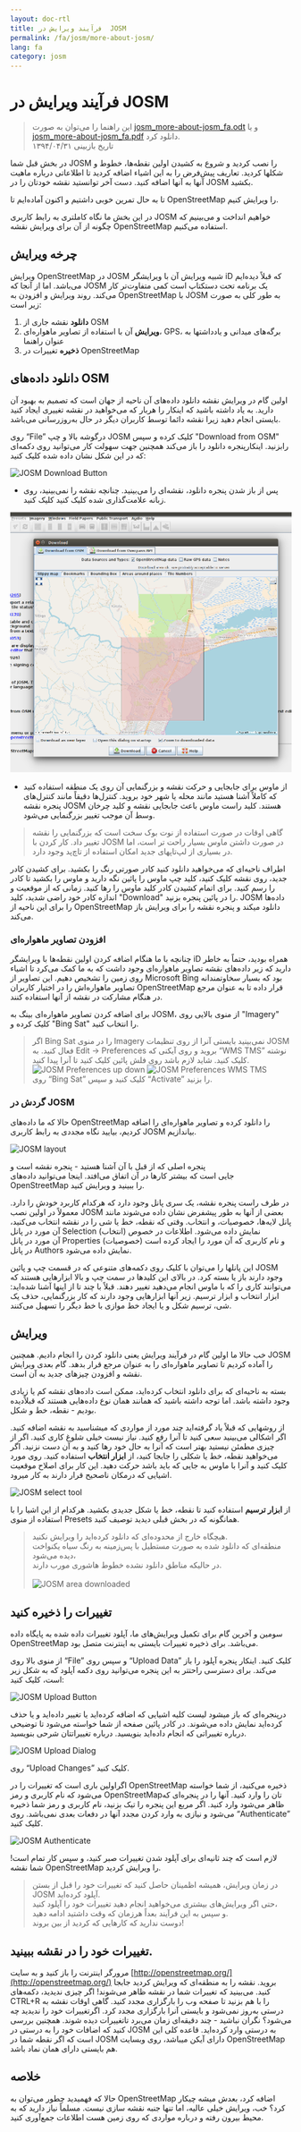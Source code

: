 ```yaml
---
layout: doc-rtl
title: فرآیند ویرایش در  JOSM
permalink: /fa/josm/more-about-josm/
lang: fa
category: josm
---
```


فرآیند ویرایش در JOSM
========================

> این راهنما را می‌توان به صورت [josm_more-about-josm_fa.odt](/files/josm_more-about-josm_fa.odt) و یا [josm_more-about-josm_fa.pdf](/files/josm_more-about-josm_fa.pdf) دانلود کرد.  
> تاریخ بازبینی ۱۳۹۴/۰۴/۳۱  

در بخش قبل شما 
JOSM را نصب کردید و شروع به کشیدن اولین نقطه‌ها، خطوط و شکلها کردید.
تعاریف پیش‌فرض را به این اشیاء اضافه کردید تا اطلاعاتی درباره ماهیت آنها به 
آنها اضافه کنید. دست آخر توانستید نقشه خودتان را در JOSM بکشید.

تا به حال تمرین خوبی داشتیم و اکنون آماده‌ایم تا OpenStreetMap را ویرایش کنیم.

در این بخش ما نگاه کاملتری به رابط کاربری JOSM خواهیم انداخت و می‌بینیم 
که چگونه از آن برای ویرایش نقشه OpenStreetMap استفاده می‌کنیم.

چرخه ویرایش
---------------------
ویرایش OpenStreetMap در JOSM شبیه ویرایش آن با ویرایشگر iD که 
قبلاً دیده‌ایم می‌باشد. اما از آنجا که JOSM یک برنامه تحت دستکتاپ است 
کمی متفاوت‌تر کار می‌کند. روند ویرایش و افزودن به OpenStreetMap با 
JOSM به طور کلی به صورت زیر است:

1. **دانلود** نقشه جاری از OSM
2. **ویرایش** آن با استفاده از تصاویر ماهواره‌ای، GPS، برگه‌های میدانی و یادداشتها به عنوان راهنما
3. **ذخیره** تغییرات در OpenStreetMap

دانلود داده‌های OSM
--------------------
اولین گام در ویرایش نقشه دانلود داده‌های آن ناحیه از جهان است که 
تصمیم به بهبود آن دارید. به یاد داشته باشید که اینکار را هربار که می‌خواهید 
در نقشه تغییری ایجاد کنید بایستی انجام دهید زیرا نقشه دائما توسط کاربران دیگر در حال به‌روزرسانی می‌باشد.

روی “File” درگوشه بالا و چپ JOSM کلیک کرده و سپس "Download from OSM" 
    رابزنید. اینکارپنجره دانلود را باز می‌کند همچنین جهت سهولت کار 
    می‌توانید روی دکمه‌ای که در این شکل نشان داده شده 
    کلیک کنید:

![JOSM Download Button][]

- پس از باز شدن پنجره دانلود، نقشه‌ای را می‌بینید. چنانچه نقشه را نمی‌بینید، روی زبانه علامت‌گذاری شده کلیک کنید
    کلیک کنید.

![JOSM Download Dialog][]

- از ماوس برای جابجایی و حرکت نقشه و بزرگنمایی آن روی یک منطقه استفاده کنید
    که کاملاً آشنا هستید مانند محله یا شهر خود بروید. 
    کنترل‌ها دقیقاً مانند کنترل‌های پنجره نقشه JOSM هستند. کلید راست ماوس 
    باعث جابجایی نقشه و کلید چرخان وسط آن موجب تغییر بزرگنمایی 
    می‌شود.

> گاهی اوقات در صورت استفاده از نوت بوک سخت است که
>بزرگنمایی را نقشه تغییر داد. کار کردن با JOSM در صورت داشتن ماوس بسیار راحت تر است،
>اما در بسیاری از لپ‌تاپهای جدید امکان استفاده از تاچ‌پد وجود دارد.

اطراف ناحیه‌ای که می‌خواهید دانلود کنید کادر صورتی رنگ را بکشید. برای کشیدن کادر جدید، روی نقشه 
    کلیک کنید، کلید چپ ماوس را پائین نگه دارید و ماوس را بکشید تا
    کادر را رسم کنید. برای اتمام کشیدن کادر کلید ماوس  را رها کنید.
زمانی که از موقعیت و اندازه کادر خود راضی شدید، کلید
    "Download" را در پائین پنجره بزنید. JOSM داده‌ها را 
    برای این ناحیه از OpenStreetMap دانلود میکند و پنجره نقشه را برای 
    ویرایش باز می‌کند.

### افزودن تصاویر ماهواره‌ای
چنانچه با ما هنگام اضافه کردن اولین نقطه‌ها با ویرایشگر iD همراه بودید، 
حتماً به خاطر دارید که زیر داده‌های نقشه تصاویر ماهواره‌ای وجود داشت که به ما کمک می‌کرد 
تا اشیاء روی زمین را تشخیص دهیم. این تصاویر از Microsoft Bing بود که 
بسیار سخاوتمندانه تصاویر ماهواره‌اش را در اختیار کاربران OpenStreetMap قرار داده تا به عنوان مرجع 
در هنگام مشارکت در نقشه از آنها استفاده کنند.

برای اضافه کردن تصاویر ماهواره‌ای بینگ به JOSM، از منوی بالایی روی "Imagery" 
    کلیک کرده و "Bing Sat" را انتخاب کنید.

> اگر Bing Sat را در منوی Imagery نمی‌بینید بایستی آنرا 
> از روی تنظیمات JOSM فعال کنید. به Edit -> Preferences بروید و روی آیکنی که
> “WMS TMS” نوشته کلیک کنید. شاید لازم باشد روی فلش پائین کلیک کنید تا آنرا پیدا کنید.
> <br>
>![JOSM Preferences up down][]
>![JOSM Preferences WMS TMS][]
> <br>
> روی “Bing Sat” کلیک کنید و سپس “Activate” را بزنید.


### گردش در JOSM
حالا که ما داده‌های OpenStreetMap را دانلود کرده و تصاویر ماهواره‌ای را اضافه کردیم،
بیایید نگاه مجددی به رابط کاربری JOSM بیاندازیم.

![JOSM layout][]

پنجره اصلی که از قبل با آن آشنا هستید - پنجره نقشه است و  
جایی است که بیشتر کارها در آن اتفاق می‌افتد. اینجا می‌توانید 
داده‌های OpenStreetMap را ببینید و ویرایش کنید.

در طرف راست پنجره نقشه، یک سری پانل وجود دارد که هرکدام 
کاربرد خودش را دارد. معمولاً در اولین نصب JOSM بعضی 
از آنها به طور پیشفرض نشان داده می‌شوند مانند پانل لایه‌ها، خصوصیات، 
و انتخاب. وقتی که نقطه، خط یا شی را در نقشه انتخاب می‌کنید، 
آن مورد در پانل Selection (انتخاب) نمایش داده می‌شود. اطلاعات در خصوص  
آن مورد در پانل Properties (خصوصیات) و نام کاربری که 
آن مورد را ایجاد کرده است در پانل Authors نمایش داده می‌شود.

این پانلها را می‌توان با کلیک روی دکمه‌های متنوعی که 
در قسمت چپ و پائین JOSM وجود دارند باز یا بسته کرد. در بالای این کلیدها در سمت چپ و بالا ابزارهایی هستند که می‌توانند 
کاری را که با ماوس انجام می‌دهید تغییر دهند. قبلاً با چند تا از اینها آشنا شده‌اید:
ابزار انتخاب و ابزار ترسیم. زیر آنها ابزارهایی وجود دارند که کار 
بزرگنمایی، حذف یک شی، ترسیم شکل و یا ایجاد خط موازی 
با خط دیگر را تسهیل می‌کنند.


ویرایش
----
خب حالا ما اولین گام در فرآیند ویرایش یعنی دانلود کردن را انجام دادیم. همچنین 
JOSM را آماده کردیم تا تصاویر ماهواره‌ای را به عنوان مرجع قرار بدهد. گام بعدی ویرایش 
نقشه و افزودن چیزهای جدید به آن است.

بسته به ناحیه‌ای که برای دانلود انتخاب کرده‌اید، ممکن است 
داده‌های نقشه کم یا زیادی وجود داشته باشد. اما توجه داشته باشید که همانند همان نوع 
داده‌هایی هستند که قبلاًدیده بودیم - نقطه، خط و شکل.

از روشهایی که قبلاً یاد گرفته‌اید چند مورد از 
	مواردی که میشناسید به نقشه اضافه کنید. اگر اشکالی می‌بینید سعی کنید تا آنرا رفع کنید.
نیاز نیست خیلی شلوغ  کاری کنید. اگر از چیزی مطمئن نیستید
	بهتر است که آنرا به حال خود رها کنید و به آن دست نزنید.
اگر می‌خواهید نقطه‌، خط یا شکلی را جابجا کنید،
    از **ابزار انتخاب**  استفاده کنید. روی مورد کلیک کنید و آنرا با ماوس 
    به جایی که باید باشد حرکت دهید. این کار برای اصلاح موقعیت اشیایی که 
    درمکان ناصحیح قرار دارند به کار میرود.

![JOSM select tool][]

از **ابزار ترسیم** استفاده کنید تا نقطه، خط یا شکل جدیدی بکشید.
    هرکدام از این اشیا را با استفاده از منوی Presets همانگونه که 
    در بخش قبلی دیدید توصیف کنید. 

> هیچگاه خارج از محدوده‌ای که دانلود کرده‌اید را ویرایش نکنید.  
منطقه‌ای که دانلود شده به صورت مستطیل با پس‌زمینه به رنگ سیاه یکنواخت دیده می‌شود،   
در حالیکه مناطق دانلود نشده خطوط هاشوری مورب دارند. 
> <br>  
> ![JOSM area downloaded][]

تغییرات را ذخیره کنید
--------------
سومین و آخرین گام برای تکمیل ویرایش‌های ما، آپلود تغییرات داده شده 
به پایگاه داده OpenStreetMap می‌باشد. برای ذخیره تغییرات بایستی 
به اینترنت متصل بود.

از منوی بالا روی “File” و سپس روی “Upload Data” کلیک کنید. اینکار 
    پنجره آپلود را باز می‌کند.  برای دسترسی 
    راحتتر به این پنجره می‌توانید روی دکمه آپلود که به شکل زیر است، کلیک کنید:

![JOSM Upload Button][]

درپنجره‌ای که باز  میشود لیست کلیه اشیایی که 
    اضافه کرده‌اید یا تغییر داده‌اید و یا حذف کرده‌اید نمایش داده می‌شوند. در کادر 
    پائین صفحه از شما خواسته می‌شود تا توضیحی درباره تغییراتی که 
    انجام داده‌اید بنویسید. درباره تغییراتتان شرحی بنویسید.

![JOSM Upload Dialog][]

روی “Upload Changes” کلیک کنید.

اگراولین باری است که تغییرات را در OpenStreetMap ذخیره می‌کنید، از شما خواسته می‌شود که 
    نام کاربری و رمز OpenStreetMapتان را وارد کنید.
آنها را در پنجره‌ای که ظاهر می‌شود وارد کنید. اگر مربع 
    این پنجره را تیک بزنید، نام کاربری و رمز شما ذخیره می‌شود و 
    نیازی به وارد کردن مجدد آنها در دفعات بعدی نمی‌باشد. روی “Authenticate” کلیک کنید.

![JOSM Authenticate][]

لازم است که چند ثانیه‌ای برای آپلود شدن تغییرات صبر کنید،
    و سپس کار تمام است! شما نقشه  OpenStreetMap را ویرایش کردید.

> در زمان ویرایش، همیشه اظمینان حاصل کنید که تغییرات خود را قبل از بستن JOSM آپلود کرده‌اید.  
حتی اگر ویرایش‌های بیشتری می‌خواهید انجام دهید تغییرات خود را آپلود کنید،   
و سپس به این فرآیند بعداً هرزمان که وقت داشتید ادامه دهید.  
> دوست ندارید که کارهایی که کردید از بین بروند!

تغییرات خود را در نقشه ببینید.
---------------------------
مرورگر اینترنت را باز کنید و به سایت [http://openstreetmap.org/](http://openstreetmap.org/) بروید.
نقشه را به منطقه‌ای که ویرایش کردید جابجا کنید.
می‌بینید که تغییرات شما در نقشه ظاهر می‌شوند! اگر چیزی ندیدید،
    دکمه‌های CTRL+R را با هم بزنید تا صفحه وب را بارگزاری مجدد کنید. گاهی اوقات 
    نقشه به درستی به‌روز نمی‌شود و بایستی آنرا بارگزاری مجدد کرد.
اگرتغییرات خود را ندیدید چه می‌شود؟ نگران نباشید - چند 
    دقیقه‌ای زمان می‌برد تاتغییرات دیده شوند. همچنین بررسی کنید که 
    اضافات خود را به درستی در JOSM به درستی وارد کرده‌اید. قاعده 
    کلی این است که اگر نقطه شما در JOSM دارای آیکن میباشد، 
    روی وبسایت OpenStreetMap هم بایستی دارای همان نماد باشد.

خلاصه
-------
حالا که فهمیدید چطور می‌توان به OpenStreetMap اضافه کرد، بعدش میشه چیکار کرد؟ خب، ویرایش 
خیلی عالیه، اما تنها جنبه نقشه سازی نیست. مسلماً نیاز دارید که 
به محیط بیرون رفته و درباره مواردی که روی زمین هست اطلاعات 
جمع‌آوری کنید.


[JOSM Download Button]: /images/josm/josm_download-button.png
[JOSM Download Dialog]: /images/josm/josm_download-dialog.png
[JOSM Preferences up down]: /images/josm/josm_preferences-up-down.png
[JOSM Preferences WMS TMS]: /images/josm/josm_preferences-wms-tms.png
[JOSM layout]: /images/josm/josm_layout.png
[JOSM select tool]: /images/josm/josm_select-tool.png
[JOSM area downloaded]: /images/josm/josm_area-downloaded.png
[JOSM Upload Button]: /images/josm/josm_upload-button.png
[JOSM Upload Dialog]: /images/josm/josm_upload-dialog.png
[JOSM Authenticate]: /images/josm/josm_authenticate.png